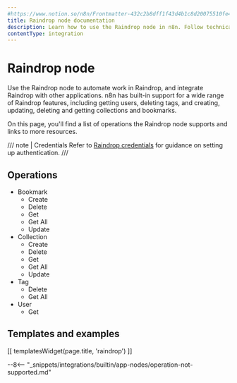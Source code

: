 ```yaml
---
#https://www.notion.so/n8n/Frontmatter-432c2b8dff1f43d4b1c8d20075510fe4
title: Raindrop node documentation
description: Learn how to use the Raindrop node in n8n. Follow technical documentation to integrate Raindrop node into your workflows.
contentType: integration
---
```


# Raindrop node

Use the Raindrop node to automate work in Raindrop, and integrate Raindrop with other applications. n8n has built-in support for a wide range of Raindrop features, including getting users, deleting tags, and creating, updating, deleting and getting collections and bookmarks. 

On this page, you'll find a list of operations the Raindrop node supports and links to more resources.

/// note | Credentials
Refer to [Raindrop credentials](/integrations/builtin/credentials/raindrop/) for guidance on setting up authentication. 
///

## Operations

* Bookmark
    * Create
    * Delete
    * Get
    * Get All
    * Update
* Collection
    * Create
    * Delete
    * Get
    * Get All
    * Update
* Tag
    * Delete
    * Get All
* User
    * Get

## Templates and examples

<!-- see https://www.notion.so/n8n/Pull-in-templates-for-the-integrations-pages-37c716837b804d30a33b47475f6e3780 -->
[[ templatesWidget(page.title, 'raindrop') ]]

--8<-- "_snippets/integrations/builtin/app-nodes/operation-not-supported.md"
